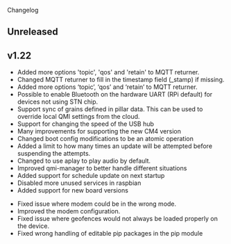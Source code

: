 Changelog

## Unreleased


## v1.22

+ Added more options 'topic', 'qos' and 'retain' to MQTT returner.
+ Changed MQTT returner to fill in the timestamp field (_stamp) if missing.
+ Added more options ‘topic’, ‘qos’ and ‘retain’ to MQTT returner.
+ Possible to enable Bluetooth on the hardware UART (RPi default) for devices not using STN chip.
+ Support sync of grains defined in pillar data. This can be used to override local QMI settings from the cloud.
+ Support for changing the speed of the USB hub
+ Many improvements for supporting the new CM4 version
+ Changed boot config modifications to be an atomic operation
+ Added a limit to how many times an update will be attempted before suspending the attempts.
+ Changed to use aplay to play audio by default.
+ Improved qmi-manager to better handle different situations
+ Added support for schedule update on next startup
+ Disabled more unused services in raspbian
+ Added support for new board versions

- Fixed issue where modem could be in the wrong mode.
- Improved the modem configuration.
- Fixed issue where geofences would not always be loaded properly on the device.
- Fixed wrong handling of editable pip packages in the pip module
